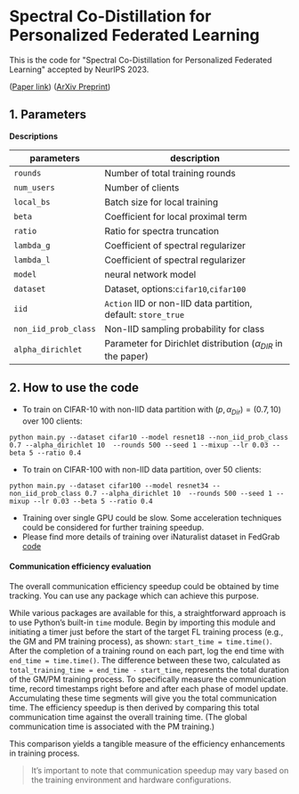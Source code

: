 # Spectral Co-Distillation for Personalized Federated Learning

This is the code for "Spectral Co-Distillation for Personalized Federated Learning" accepted by NeurIPS 2023.

 ([Paper link](https://openreview.net/forum?id=RqjQL08UFc)) ([ArXiv Preprint](https://arxiv.org/abs/2401.17124))



## 1. Parameters

**Descriptions**

| parameters           | description                                                  |
| -------------------- | ------------------------------------------------------------ |
| `rounds`             | Number of total training rounds                              |
| `num_users`          | Number of clients                                            |
| `local_bs`           | Batch size for local training                                |
| `beta`               | Coefficient for local proximal term                          |
| `ratio`              | Ratio for spectra truncation                                 |
| `lambda_g`           | Coefficient of spectral regularizer                          |
| `lambda_l`           | Coefficient of spectral regularizer                          |
| `model`              | neural network model                                         |
| `dataset`            | Dataset, options:`cifar10`,`cifar100`                        |
| `iid`                | `Action` IID or non-IID data partition, default: `store_true` |
| `non_iid_prob_class` | Non-IID sampling probability for class                       |
| `alpha_dirichlet`    | Parameter for Dirichlet distribution ($\alpha_{DIR}$ in the paper) |



## 2. How to use the code

+ To train on CIFAR-10 with non-IID data partition with $(p,\alpha_{Dir})=(0.7,10)$  over 100 clients:

```
python main.py --dataset cifar10 --model resnet18 --non_iid_prob_class 0.7 --alpha_dirichlet 10  --rounds 500 --seed 1 --mixup --lr 0.03 --beta 5 --ratio 0.4
```

+ To train on CIFAR-100 with non-IID data partition, over 50 clients:

```
python main.py --dataset cifar100 --model resnet34 --non_iid_prob_class 0.7 --alpha_dirichlet 10  --rounds 500 --seed 1 --mixup --lr 0.03 --beta 5 --ratio 0.4
```

+ Training over single GPU could be slow. Some acceleration techniques could be considered for further training speedup.
+ Please find more details of training over iNaturalist dataset in FedGrab [code](https://github.com/ZackZikaiXiao/FedGraB)

#### Communication efficiency evaluation

The overall communication efficiency speedup could be obtained by time tracking. You can use any package which can achieve this purpose. 

While various packages are available for this, a straightforward approach is to use Python’s built-in `time` module. Begin by importing this module and initiating a timer just before the start of the target FL training process (e.g., the GM and PM training process), as shown: `start_time = time.time()`. After the completion of a training round on each part, log the end time with `end_time = time.time()`. The difference between these two, calculated as `total_training_time = end_time - start_time`, represents the total duration of the GM/PM training process. To specifically measure the communication time, record timestamps right before and after each phase of model update. Accumulating these time segments will give you the total communication time. The efficiency speedup is then derived by comparing this total communication time against the overall training time. (The global communication time is associated with the PM training.)

This comparison yields a tangible measure of the efficiency enhancements in training process. 

> It’s important to note that communication speedup may vary based on the training environment and hardware configurations.
